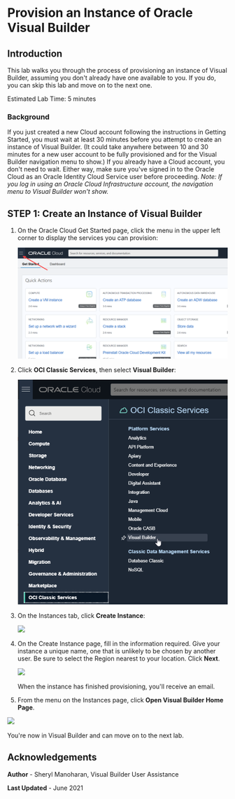 # Provision an Instance of Oracle Visual Builder  

## Introduction

This lab walks you through the process of provisioning an instance of Visual Builder, assuming you don't already have one available to you.  If you do, you can skip this lab and move on to the next one.

Estimated Lab Time:  5 minutes

### Background

If you just created a new Cloud account following the instructions in Getting Started, you must wait at least 30 minutes before you attempt to create an instance of Visual Builder. (It could take anywhere between 10 and 30 minutes for a new user account to be fully provisioned and for the Visual Builder navigation menu to show.) If you already have a Cloud account, you don't need to wait. Either way, make sure you've signed in to the Oracle Cloud as an Oracle Identity Cloud Service user before proceeding. *Note: If you log in using an Oracle Cloud Infrastructure account, the navigation menu to Visual Builder won't show.*

## **STEP 1**: Create an Instance of Visual Builder

1.  On the Oracle Cloud Get Started page, click the menu in the upper left corner to display the services you can provision:

    ![](./images/hamburger.png)

2.  Click **OCI Classic Services**, then select **Visual Builder**:

    ![](./images/platform.png)

3.  On the Instances tab, click **Create Instance**:

    ![](./images/create_instance.png)


4.  On the Create Instance page, fill in the information required.  Give your instance a unique name, one that is unlikely to be chosen by another user.  Be sure to select the Region nearest to your location.  Click **Next**.

    ![](./images/detail.png)

    When the instance has finished provisioning, you'll receive an email.  

5. From the menu on the Instances page, click **Open Visual Builder Home Page**.

  ![](./images/open.png)

  You're now in Visual Builder and can move on to the next lab.

## Acknowledgements
**Author** - Sheryl Manoharan, Visual Builder User Assistance

**Last Updated** - June 2021

